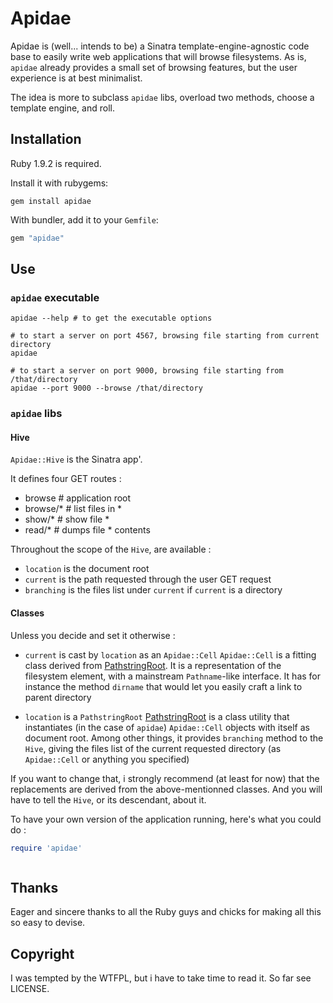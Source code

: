 # Apidae

Apidae is (well... intends to be) a Sinatra template-engine-agnostic code base
to easily write web applications that will browse filesystems. As is, `apidae`
already provides a small set of browsing features, but the user experience is
at best minimalist.

The idea is more to subclass `apidae` libs, overload two methods, choose a
template engine, and roll.

## Installation

Ruby 1.9.2 is required.

Install it with rubygems:

    gem install apidae

With bundler, add it to your `Gemfile`:

```ruby
gem "apidae"
```

## Use

### `apidae` executable

```
apidae --help # to get the executable options

# to start a server on port 4567, browsing file starting from current directory
apidae

# to start a server on port 9000, browsing file starting from /that/directory
apidae --port 9000 --browse /that/directory
```

### `apidae` libs

#### Hive

`Apidae::Hive` is the Sinatra app'.

It defines four GET routes :
 - browse    # application root
 - browse/*  # list files in *
 - show/*    # show file *
 - read/*    # dumps file * contents

Throughout the scope of the `Hive`, are available :
 - `location`  is the document root
 - `current`   is the path requested through the user GET request
 - `branching` is the files list under `current` if `current` is a directory

#### Classes

Unless you decide and set it otherwise :
  - `current` is cast by `location` as an `Apidae::Cell`
    `Apidae::Cell` is a fitting class derived from
    [PathstringRoot](https://github.com/lacravate/pathstring#use).
    It is a representation of the filesystem element, with a mainstream
    `Pathname`-like interface. It has for instance the method `dirname` that
    would let you easily craft a link to parent directory

  - `location` is a `PathstringRoot`
    [PathstringRoot](https://github.com/lacravate/pathstring#pathstringroot)
    is a class utility that instantiates (in the case of `apidae`)
    `Apidae::Cell` objects with itself as document root. Among other things, it
    provides `branching` method to the `Hive`, giving the files list of the
    current requested directory (as `Apidae::Cell` or anything you specified)

If you want to change that, i strongly recommend (at least for now) that the
replacements are derived from the above-mentionned classes. And you will have to
tell the `Hive`, or its descendant, about it.

To have your own version of the application running, here's what you could do :

```ruby
require 'apidae'



```

## Thanks

Eager and sincere thanks to all the Ruby guys and chicks for making all this so
easy to devise.

## Copyright

I was tempted by the WTFPL, but i have to take time to read it.
So far see LICENSE.

